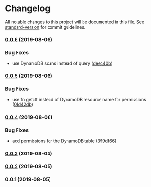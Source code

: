 # Changelog

All notable changes to this project will be documented in this file. See [standard-version](https://github.com/conventional-changelog/standard-version) for commit guidelines.

### [0.0.6](https://github.com/sammarks/cloudformation-scheduled-tasks/compare/v0.0.7...v0.0.6) (2019-08-06)


### Bug Fixes

* use DynamoDB scans instead of query ([deec40b](https://github.com/sammarks/cloudformation-scheduled-tasks/commit/deec40b))

### [0.0.5](https://github.com/sammarks/cloudformation-scheduled-tasks/compare/v0.0.4...v0.0.5) (2019-08-06)


### Bug Fixes

* use fn getatt instead of DynamoDB resource name for permissions ([01d42db](https://github.com/sammarks/cloudformation-scheduled-tasks/commit/01d42db))

### [0.0.4](https://github.com/sammarks/cloudformation-scheduled-tasks/compare/v0.0.3...v0.0.4) (2019-08-06)


### Bug Fixes

* add permissions for the DynamoDB table ([399df66](https://github.com/sammarks/cloudformation-scheduled-tasks/commit/399df66))

### [0.0.3](https://github.com/sammarks/cloudformation-scheduled-tasks/compare/v0.0.2...v0.0.3) (2019-08-05)

### [0.0.2](https://github.com/sammarks/cloudformation-scheduled-tasks/compare/v0.0.1...v0.0.2) (2019-08-05)

### 0.0.1 (2019-08-05)
